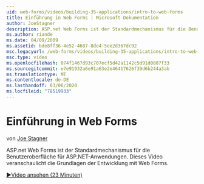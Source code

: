```yaml
---
uid: web-forms/videos/building-35-applications/intro-to-web-forms
title: Einführung in Web Forms | Microsoft-Dokumentation
author: JoeStagner
description: ASP.net Web Forms ist der Standardmechanismus für die Benutzeroberfläche für ASP.NET-Anwendungen. Dieses Video veranschaulicht die Grundlagen der Entwicklung mit Web Forms.
ms.author: riande
ms.date: 04/09/2009
ms.assetid: bde8ff36-4e52-4687-8de4-5ee2d367dc92
msc.legacyurl: /web-forms/videos/building-35-applications/intro-to-web-forms
msc.type: video
ms.openlocfilehash: 074f1467d93c707ecf5d42a1142c5d91d0807f33
ms.sourcegitcommit: e7e91932a6e91a63e2e46417626f39d6b244a3ab
ms.translationtype: MT
ms.contentlocale: de-DE
ms.lasthandoff: 03/06/2020
ms.locfileid: "78519933"
---
```

# <a name="intro-to-web-forms"></a>Einführung in Web Forms

von [Joe Stagner](https://github.com/JoeStagner)

ASP.net Web Forms ist der Standardmechanismus für die Benutzeroberfläche für ASP.NET-Anwendungen. Dieses Video veranschaulicht die Grundlagen der Entwicklung mit Web Forms.

[&#9654;Video ansehen (23 Minuten)](https://channel9.msdn.com/Blogs/ASP-NET-Site-Videos/intro-to-web-forms)
